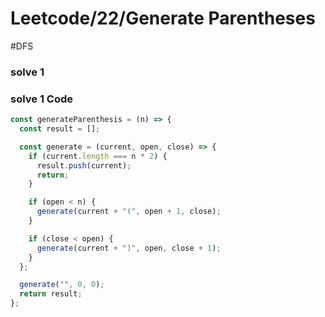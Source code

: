# Leetcode/22/Generate Parentheses

#DFS

### solve 1

### solve 1 Code

```js
const generateParenthesis = (n) => {
  const result = [];

  const generate = (current, open, close) => {
    if (current.length === n * 2) {
      result.push(current);
      return;
    }

    if (open < n) {
      generate(current + "(", open + 1, close);
    }

    if (close < open) {
      generate(current + ")", open, close + 1);
    }
  };

  generate("", 0, 0);
  return result;
};
```

